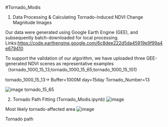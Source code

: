 #Tornado_Modis
1. Data Processing & Calculating Tornado-induced NDVI Change Magnitude Images

Our data were generated using Google Earth Engine (GEE), and subsequently batch-downloaded for local processing. Links:https://code.earthengine.google.com/6c8dee222d5da45919e9f99a4e679410

To support the validation of our algorithm, we have uploaded three GEE-generated NDVI scenes as representative examples（tornado_1000_15_13;tornado_1000_15_65;tornado_1000_15_101) 

tornado_1000_15_13-> Buffer=1000M  day=15day Tornado_Number=13

![image](https://github.com/user-attachments/assets/374d70eb-e221-4ebb-a3c6-4f6c515ccae0) tornado_15_65

2. Tornado Path Fitting (Tornado_Modis.ipynb)
![image](https://github.com/user-attachments/assets/eed23679-2f4a-4be3-86c9-0cd4a329a514)

Most likely tornado-affected area
![image](https://github.com/user-attachments/assets/69231393-58ac-4ab9-a64f-cc1eb44c7bab)

Tornado path

